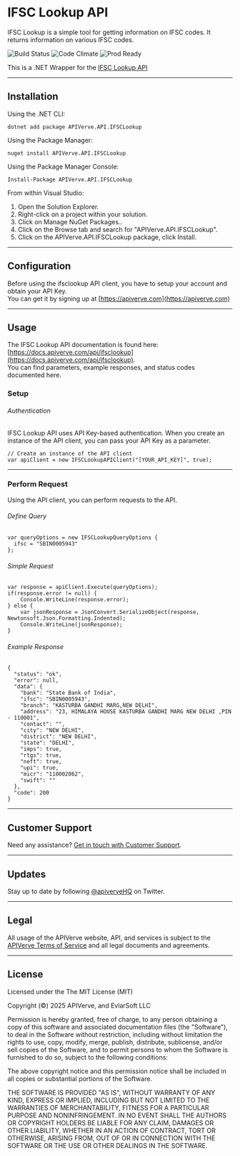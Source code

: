 IFSC Lookup API
============

IFSC Lookup is a simple tool for getting information on IFSC codes. It returns information on various IFSC codes.

![Build Status](https://img.shields.io/badge/build-passing-green)
![Code Climate](https://img.shields.io/badge/maintainability-B-purple)
![Prod Ready](https://img.shields.io/badge/production-ready-blue)

This is a .NET Wrapper for the [IFSC Lookup API](https://apiverve.com/marketplace/api/ifsclookup)

---

## Installation

Using the .NET CLI:
```
dotnet add package APIVerve.API.IFSCLookup
```

Using the Package Manager:
```
nuget install APIVerve.API.IFSCLookup
```

Using the Package Manager Console:
```
Install-Package APIVerve.API.IFSCLookup
```

From within Visual Studio:

1. Open the Solution Explorer.
2. Right-click on a project within your solution.
3. Click on Manage NuGet Packages..
4. Click on the Browse tab and search for "APIVerve.API.IFSCLookup".
5. Click on the APIVerve.API.IFSCLookup package, click Install.


---

## Configuration

Before using the ifsclookup API client, you have to setup your account and obtain your API Key.  
You can get it by signing up at [https://apiverve.com](https://apiverve.com)

---

## Usage

The IFSC Lookup API documentation is found here: [https://docs.apiverve.com/api/ifsclookup](https://docs.apiverve.com/api/ifsclookup).  
You can find parameters, example responses, and status codes documented here.

### Setup

###### Authentication
IFSC Lookup API uses API Key-based authentication. When you create an instance of the API client, you can pass your API Key as a parameter.

```
// Create an instance of the API client
var apiClient = new IFSCLookupAPIClient("[YOUR_API_KEY]", true);
```

---


### Perform Request
Using the API client, you can perform requests to the API.

###### Define Query

```
var queryOptions = new IFSCLookupQueryOptions {
  ifsc = "SBIN0005943"
};
```

###### Simple Request

```
var response = apiClient.Execute(queryOptions);
if(response.error != null) {
	Console.WriteLine(response.error);
} else {
    var jsonResponse = JsonConvert.SerializeObject(response, Newtonsoft.Json.Formatting.Indented);
    Console.WriteLine(jsonResponse);
}
```

###### Example Response

```
{
  "status": "ok",
  "error": null,
  "data": {
    "bank": "State Bank of India",
    "ifsc": "SBIN0005943",
    "branch": "KASTURBA GANDHI MARG,NEW DELHI",
    "address": "23, HIMALAYA HOUSE KASTURBA GANDHI MARG NEW DELHI ,PIN - 110001",
    "contact": "",
    "city": "NEW DELHI",
    "district": "NEW DELHI",
    "state": "DELHI",
    "imps": true,
    "rtgs": true,
    "neft": true,
    "upi": true,
    "micr": "110002062",
    "swift": ""
  },
  "code": 200
}
```

---

## Customer Support

Need any assistance? [Get in touch with Customer Support](https://apiverve.com/contact).

---

## Updates
Stay up to date by following [@apiverveHQ](https://twitter.com/apiverveHQ) on Twitter.

---

## Legal

All usage of the APIVerve website, API, and services is subject to the [APIVerve Terms of Service](https://apiverve.com/terms) and all legal documents and agreements.

---

## License
Licensed under the The MIT License (MIT)

Copyright (&copy;) 2025 APIVerve, and EvlarSoft LLC

Permission is hereby granted, free of charge, to any person obtaining a copy of this software and associated documentation files (the "Software"), to deal in the Software without restriction, including without limitation the rights to use, copy, modify, merge, publish, distribute, sublicense, and/or sell copies of the Software, and to permit persons to whom the Software is furnished to do so, subject to the following conditions:

The above copyright notice and this permission notice shall be included in all copies or substantial portions of the Software.

THE SOFTWARE IS PROVIDED "AS IS", WITHOUT WARRANTY OF ANY KIND, EXPRESS OR IMPLIED, INCLUDING BUT NOT LIMITED TO THE WARRANTIES OF MERCHANTABILITY, FITNESS FOR A PARTICULAR PURPOSE AND NONINFRINGEMENT. IN NO EVENT SHALL THE AUTHORS OR COPYRIGHT HOLDERS BE LIABLE FOR ANY CLAIM, DAMAGES OR OTHER LIABILITY, WHETHER IN AN ACTION OF CONTRACT, TORT OR OTHERWISE, ARISING FROM, OUT OF OR IN CONNECTION WITH THE SOFTWARE OR THE USE OR OTHER DEALINGS IN THE SOFTWARE.